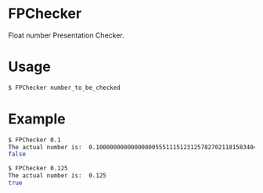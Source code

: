 # FPChecker
Float number Presentation Checker.

# Usage
```bash
$ FPChecker number_to_be_checked
```

# Example

```bash
$ FPChecker 0.1
The actual number is:  0.1000000000000000055511151231257827021181583404541015625
false
```

```bash
$ FPChecker 0.125
The actual number is:  0.125
true
```